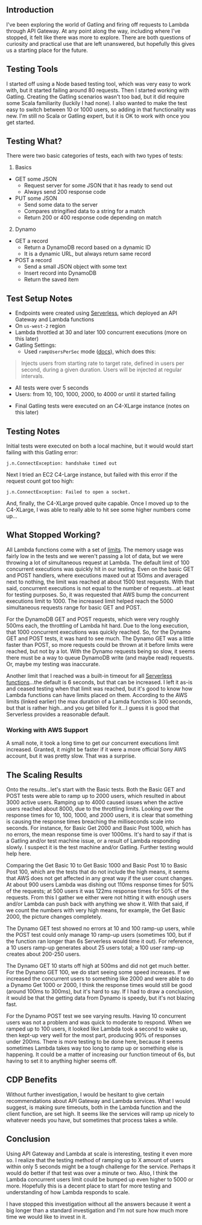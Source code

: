 ## Introduction
I've been exploring the world of Gatling and firing off requests to Lambda through API Gateway. At any point along the way, including where I've stopped, it felt like there was more to explore. There are both questions of curiosity and practical use that are left unanswered, but hopefully this gives us a starting place for the future.

## Testing Tools
I started off using a Node based testing tool, which was very easy to work with, but it started failing around 80 requests. Then I started working with Gatling. Creating the Gatling scenarios wasn't too bad, but it did require some Scala familiarity (luckily I had none). I also wanted to make the test easy to switch between 10 or 1000 users, so adding in that functionality was new. I'm still no Scala or Gatling expert, but it is OK to work with once you get started.

## Testing What?
There were two basic categories of tests, each with two types of tests:

1. Basics
  - GET some JSON
    * Request server for some JSON that it has ready to send out
    * Always send 200 response code
  - PUT some JSON
    * Send some data to the server
    * Compares stringified data to a string for a match
    * Return 200 or 400 response code depending on match
2. Dynamo
  - GET a record
    * Return a DynamoDB record based on a dynamic ID
    * It is a dynamic URL, but always return same record
  - POST a record
    * Send a small JSON object with some text
    * Insert record into DynamoDB
    * Return the saved item

## Test Setup Notes
- Endpoints were created using [Serverless](https://serverless.com/), which deployed an API Gateway and Lambda functions
- On `us-west-2` region
- Lambda throttled at 30 and later 100 concurrent executions (more on this later)
- Gatling Settings:
  * Used `rampUsersPerSec` mode ([docs](http://gatling.io/docs/2.2.3/general/simulation_setup.html)), which does this:

> Injects users from starting rate to target rate, defined in users per second, during a given duration. Users will be injected at regular intervals.

  * All tests were over 5 seconds
  * Users: from 10, 100, 1000, 2000, to 4000 or until it started failing
- Final Gatling tests were executed on an C4-XLarge instance (notes on this later)

## Testing Notes
Initial tests were executed on both a local machine, but it would would start failing with this Gatling error:
```
j.n.ConnectException: handshake timed out
```
Next I tried an EC2 C4-Large instance, but failed with this error if the request count got too high:
```
j.n.ConnectException: Failed to open a socket.
```
And, finally, the C4-XLarge proved quite capable. Once I moved up to the C4-XLarge, I was able to really able to hit see some higher numbers come up...

## What Stopped Working?
All Lambda functions come with a set of [limits](http://docs.aws.amazon.com/lambda/latest/dg/limits.html). The memory usage was fairly low in the tests and we weren't passing a lot of data, but we were throwing a lot of simultaneous request at Lambda. The default limit of 100 concurrent executions was quickly hit in our testing. Even on the basic GET and POST handlers, where executions maxed out at 150ms and averaged next to nothing, the limit was reached at about 1500 test requests. With that said, concurrent executions is not equal to the number of requests...at least for testing purposes. So, it was requested that AWS bump the concurrent executions limit to 1000. The increased limit helped reach the 5000 simultaneous requests range for basic GET and POST.

For the DynamoDB GET and POST requests, which were very roughly 500ms each, the throttling of Lambda hit hard. Due to the long execution, that 1000 concurrent executions was quickly reached. So, for the Dynamo GET and POST tests, it was hard to see much. The Dynamo GET was a little faster than POST, so more requests could be thrown at it before limits were reached, but not by a lot. With the Dynamo requests being so slow, it seems there must be a way to queue DynamoDB write (and maybe read) requests. Or, maybe my testing was inaccurate.

Another limit that I reached was a built-in timeout for all [Serverless functions](https://github.com/serverless/serverless/blob/master/docs/providers/aws/guide/functions.md)...the default is 6 seconds, but that can be increased. I left it as-is and ceased testing when that limit was reached, but it's good to know how Lambda functions can have limits placed on them. According to the AWS limits (linked earlier) the max duration of a Lamda function is 300 seconds, but that is rather high...and you get billed for it...I guess it is good that Serverless provides a reasonable default.

### Working with AWS Support
A small note, it took a long time to get our concurrent executions limit increased. Granted, it might be faster if it were a more official Sony AWS account, but it was pretty slow. That was a surprise.

## The Scaling Results
Onto the results...let's start with the Basic tests. Both the Basic GET and POST tests were able to ramp up to 2000 users, which resulted in about 3000 active users. Ramping up to 4000 caused issues when the active users reached about 8000, due to the throttling limits. Looking over the response times for 10, 100, 1000, and 2000 users, it is clear that something is causing the response times breaching the milliseconds scale into seconds. For instance, for Basic Get 2000 and Basic Post 1000, which has no errors, the mean response time is over 1000ms. It's hard to say if that is a Gatling and/or test machine issue, or a result of Lambda responding slowly. I suspect it is the test machine and/or Gatling. Further testing would help here.

Comparing the Get Basic 10 to Get Basic 1000 and Basic Post 10 to Basic Post 100, which are the tests that do not include the high means, it seems that AWS does not get affected in any great way if the user count changes. At about 900 users Lambda was dishing out 110ms response times for 50% of the requests; at 500 users it was 122ms response times for 50% of the requests. From this I gather we either were not hitting it with enough users and/or Lambda can push back with anything we show it. With that said, if we count the numbers with very high means, for example, the Get Basic 2000, the picture changes completely.

The Dynamo GET test showed no errors at 10 and 100 ramp-up users, while the POST test could only manage 10 ramp-up users (sometimes 100, but if the function ran longer than 6s Serverless would time it out). For reference, a 10 users ramp-up generates about 25 users total; a 100 user ramp-up creates about 200-250 users.

The Dynamo GET 10 starts off high at 500ms and did not get much better. For the Dynamo GET 100, we do start seeing some speed increases. If we increased the concurrent users to something like 2000 and were able to do a Dynamo Get 1000 or 2000, I think the response times would still be good (around 100ms to 300ms), but it's hard to say. If I had to draw a conclusion, it would be that the getting data from Dynamo is speedy, but it's not blazing fast.

For the Dynamo POST test we see varying results. Having 10 concurrent users was not a problem and was quick to moderate to respond. When we ramped up to 100 users, it looked like Lambda took a second to wake up, then kept-up very well for the most part, producing 90% of responses under 200ms. There is more testing to be done here, because it seems sometimes Lambda takes way too long to ramp up or something else is happening. It could be a matter of increasing our function timeout of 6s, but having to set it to anything higher seems off.

## CDP Benefits
Without further investigation, I would be hesitant to give certain recommendations about API Gateway and Lambda services. What I would suggest, is making sure timeouts, both in the Lambda function and the client function, are set high. It seems like the services will ramp up nicely to whatever needs you have, but sometimes that process takes a while.

## Conclusion
Using API Gateway and Lambda at scale is interesting, testing it even more so. I realize that the testing method of ramping up to X amount of users within only 5 seconds might be a tough challenge for the service. Perhaps it would do better if that test was over a minute or two. Also, I think the Lambda concurrent users limit could be bumped up even higher to 5000 or more. Hopefully this is a decent place to start for more testing and understanding of how Lambda responds to scale.

I have stopped this investigation without all the answers because it went a big longer than a standard investigation and I'm not sure how much more time we would like to invest in it.
